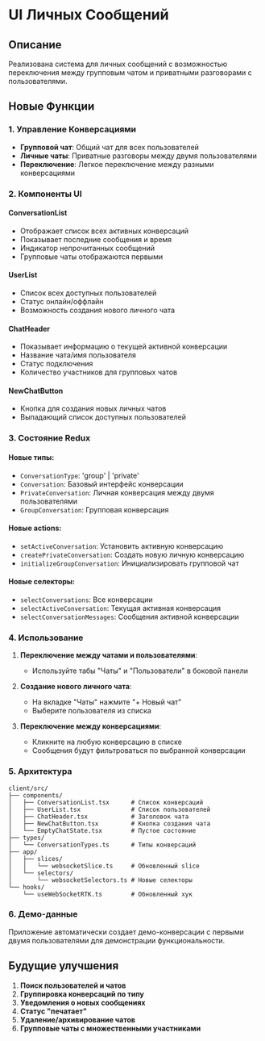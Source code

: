 # UI Личных Сообщений

## Описание

Реализована система для личных сообщений с возможностью переключения между групповым чатом и
приватными разговорами с пользователями.

## Новые Функции

### 1. Управление Конверсациями

- **Групповой чат**: Общий чат для всех пользователей
- **Личные чаты**: Приватные разговоры между двумя пользователями
- **Переключение**: Легкое переключение между разными конверсациями

### 2. Компоненты UI

#### ConversationList

- Отображает список всех активных конверсаций
- Показывает последние сообщения и время
- Индикатор непрочитанных сообщений
- Групповые чаты отображаются первыми

#### UserList

- Список всех доступных пользователей
- Статус онлайн/оффлайн
- Возможность создания нового личного чата

#### ChatHeader

- Показывает информацию о текущей активной конверсации
- Название чата/имя пользователя
- Статус подключения
- Количество участников для групповых чатов

#### NewChatButton

- Кнопка для создания новых личных чатов
- Выпадающий список доступных пользователей

### 3. Состояние Redux

#### Новые типы:

- `ConversationType`: 'group' | 'private'
- `Conversation`: Базовый интерфейс конверсации
- `PrivateConversation`: Личная конверсация между двумя пользователями
- `GroupConversation`: Групповая конверсация

#### Новые actions:

- `setActiveConversation`: Установить активную конверсацию
- `createPrivateConversation`: Создать новую личную конверсацию
- `initializeGroupConversation`: Инициализировать групповой чат

#### Новые селекторы:

- `selectConversations`: Все конверсации
- `selectActiveConversation`: Текущая активная конверсация
- `selectConversationMessages`: Сообщения активной конверсации

### 4. Использование

1. **Переключение между чатами и пользователями**:

   - Используйте табы "Чаты" и "Пользователи" в боковой панели

2. **Создание нового личного чата**:

   - На вкладке "Чаты" нажмите "+ Новый чат"
   - Выберите пользователя из списка

3. **Переключение между конверсациями**:
   - Кликните на любую конверсацию в списке
   - Сообщения будут фильтроваться по выбранной конверсации

### 5. Архитектура

```
client/src/
├── components/
│   ├── ConversationList.tsx      # Список конверсаций
│   ├── UserList.tsx              # Список пользователей
│   ├── ChatHeader.tsx            # Заголовок чата
│   ├── NewChatButton.tsx         # Кнопка создания чата
│   └── EmptyChatState.tsx        # Пустое состояние
├── types/
│   └── ConversationTypes.ts      # Типы конверсаций
├── app/
│   ├── slices/
│   │   └── websocketSlice.ts     # Обновленный slice
│   └── selectors/
│       └── websocketSelectors.ts # Новые селекторы
└── hooks/
    └── useWebSocketRTK.ts        # Обновленный хук
```

### 6. Демо-данные

Приложение автоматически создает демо-конверсации с первыми двумя пользователями для демонстрации
функциональности.

## Будущие улучшения

1. **Поиск пользователей и чатов**
2. **Группировка конверсаций по типу**
3. **Уведомления о новых сообщениях**
4. **Статус "печатает"**
5. **Удаление/архивирование чатов**
6. **Групповые чаты с множественными участниками**

